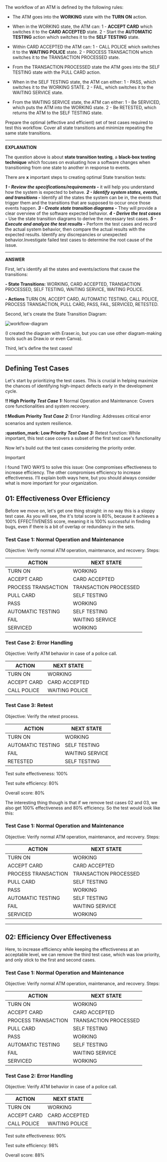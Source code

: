 The workflow of an ATM is defined by the following rules:

- The ATM goes into the **WORKING** state with the **TURN ON** action.
- When in the WORKING state, the ATM can:
     1 - **ACCEPT CARD** which switches it to the **CARD ACCEPTED** state.
     2 - Start the **AUTOMATIC TESTING** action which switches it to the **SELF TESTING** state.

- Within CARD ACCEPTED the ATM can:
     1 - CALL POLICE which switches it to the **WAITING POLICE** state.
     2 - PROCESS TRANSACTION which switches it to the TRANSACTION PROCESSED state.

- From the TRANSACTION PROCESSED state the ATM goes into the SELF TESTING state with the PULL CARD action.
- When in the SELF TESTING state, the ATM can either:
     1 - PASS, which switches it to the WORKING STATE.
     2 - FAIL, which switches it to the WAITING SERVICE state.

- From the WAITING SERVICE state, the ATM can either:
     1 - Be SERVICED, which puts the ATM into the WORKING state.
     2 - Be RETESTED, which returns the ATM to the SELF TESTING state.

Prepare the optimal (effective and efficient) set of test cases required to test this workflow.
Cover all state transitions and minimize repeating the same state transitions.

----------
**EXPLANATION**

The question above is about **state transition testing**, a **black-box testing technique** which focuses on evaluating how a software changes when transitioning from one state to another in response to events.

There are **x** important steps to creating optimal State transition tests:

**_1 - Review the specifications/requirements -_** it will help you understand how the system is expected to behave.
**_2 - Identify system states, events, and transitions -_** Identify all the states the system can be in, the events that trigger them and the transitions that are supposed to occur once those events happen.
**_3 - Create state transition diagrams -_** They will provide a clear overview of the software expected behavior.
**_4 - Derive the test cases -_** Use the state transition diagrams to derive the necessary test cases.
**_5 - Execute and analyze the test results -_** Perform the test cases and record the actual system behavior, then compare the actual results with the expected results. Identify any discrepancies or unexpected behavior.Investigate failed test cases to determine the root cause of the issue.

----------
**ANSWER**

First, let's identify all the states and events/actions that cause the transitions:

**- State Transitions:** WORKING, CARD ACCEPTED, TRANSACTION PROCESSED, SELF TESTING, WAITING SERVICE, WAITING POLICE.

**- Actions** TURN ON, ACCEPT CARD, AUTOMATIC TESTING, CALL POLICE, PROCESS TRANSACTION, PULL CARD, PASS, FAIL, SERVICED, RETESTED.

Second, let's create the State Transition Diagram:

![workflow-diagram](https://github.com/user-attachments/assets/416efd5d-e848-4b5c-a502-3f4504520917)

(I created the diagram with Eraser.io, but you can use other diagram-making tools such as Draw.io or even Canva).

Third, let's define the test cases!

-------

## Defining Test Cases


Let's start by prioritizing the test cases. This is crucial in helping maximize the chances of identifying high-impact defects early in the development cycle.

**:bangbang: High Priority**
**_Test Case 1:_** Normal Operation and Maintenance: Covers core functionalities and system recovery.

**:heavy_exclamation_mark: Medium Priority**
**_Test Case 2:_** Error Handling: Addresses critical error scenarios and system resilience.

**:question_mark: Low Priority**
**_Test Case 3:_** Retest function: While important, this test case covers a subset of the first test case's functionality

Now let's build out the test cases considering the priority order.

>[!IMPORTANT]
> I found TWO WAYS to solve this issue:
> One compromises effectiveness to increase efficiency. The other compromises efficiency to increase effectiveness.
> I'll explain both ways here, but you should always consider what is more important for your organization.

## 01: Effectiveness Over Efficiency 

Before we move on, let's get one thing straight: in no way this is a sloppy test case. As you will see, the it's total score is 80%, because it achieves a 100% EFFECTIVENESS score, meaning it is 100% successful in finding bugs, even if there is a bit of overlap or redundancy in the sets.

### Test Case 1: Normal Operation and Maintenance

Objective: Verify normal ATM operation, maintenance, and recovery.
Steps:

| ACTION | NEXT STATE |
|--------|------------|
| TURN ON | WORKING |
| ACCEPT CARD | CARD ACCEPTED |
| PROCESS TRANSACTION | TRANSACTION PROCESSED |
| PULL CARD | SELF TESTING |
| PASS | WORKING |
| AUTOMATIC TESTING | SELF TESTING |
| FAIL | WAITING SERVICE |
| SERVICED | WORKING |

### Test Case 2: Error Handling

Objective: Verify ATM behavior in case of a police call.

| ACTION | NEXT STATE |
|--------|------------|
| TURN ON | WORKING |
| ACCEPT CARD | CARD ACCEPTED |
| CALL POLICE | WAITING POLICE |


### Test Case 3: Retest

Objective: Verify the retest process.

| ACTION | NEXT STATE |
|--------|------------|
| TURN ON | WORKING |
| AUTOMATIC TESTING | SELF TESTING |
| FAIL | WAITING SERVICE |
| RETESTED | SELF TESTING |

Test suite effectiveness: 100%

Test suite efficiency: 80%

Overall score: 80%

The interesting thing though is that if we remove test cases 02 and 03, we also get 100% effectiveness and 80% efficiency. So the test would look like this:

### Test Case 1: Normal Operation and Maintenance

Objective: Verify normal ATM operation, maintenance, and recovery.
Steps:

| ACTION | NEXT STATE |
|--------|------------|
| TURN ON | WORKING |
| ACCEPT CARD | CARD ACCEPTED |
| PROCESS TRANSACTION | TRANSACTION PROCESSED |
| PULL CARD | SELF TESTING |
| PASS | WORKING |
| AUTOMATIC TESTING | SELF TESTING |
| FAIL | WAITING SERVICE |
| SERVICED | WORKING |

----------
## 02: Efficiency Over Effectiveness

Here, to increase efficiency while keeping the effectiveness at an acceptable level, we can remove the third test case, which was low priority, and only stick to the first and second cases. 

### Test Case 1: Normal Operation and Maintenance

Objective: Verify normal ATM operation, maintenance, and recovery.
Steps:

| ACTION | NEXT STATE |
|--------|------------|
| TURN ON | WORKING |
| ACCEPT CARD | CARD ACCEPTED |
| PROCESS TRANSACTION | TRANSACTION PROCESSED |
| PULL CARD | SELF TESTING |
| PASS | WORKING |
| AUTOMATIC TESTING | SELF TESTING |
| FAIL | WAITING SERVICE |
| SERVICED | WORKING |

### Test Case 2: Error Handling

Objective: Verify ATM behavior in case of a police call.

| ACTION | NEXT STATE |
|--------|------------|
| TURN ON | WORKING |
| ACCEPT CARD | CARD ACCEPTED |
| CALL POLICE | WAITING POLICE |

Test suite effectiveness: 90%

Test suite efficiency: 98%

Overall score: 88%
